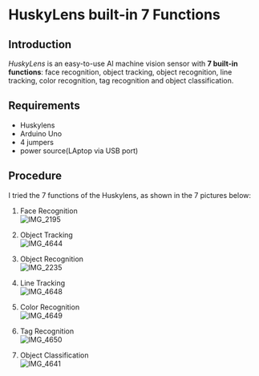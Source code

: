 # HuskyLens built-in 7 Functions
## Introduction
_HuskyLens_ is an easy-to-use AI machine vision sensor with **7 built-in functions**: face recognition, object tracking, object recognition, line tracking, color recognition, tag recognition and object classification.
## Requirements
- Huskylens
- Arduino Uno
- 4 jumpers
- power source(LAptop via USB port) 
## Procedure
I tried the 7 functions of the Huskylens, as shown in the 7 pictures below:<br>
1. Face Recognition<br>
![IMG_2195](https://github.com/user-attachments/assets/65e1be32-d38d-42b5-baeb-85e06a8dfca3)

2. Object Tracking<br>
![IMG_4644](https://github.com/user-attachments/assets/4ffb0c11-0292-4464-86f5-14f0ac8367df)

3. Object Recognition<br>
![IMG_2235](https://github.com/user-attachments/assets/5ff9b5c2-ba2e-488e-99cb-e7a59042aaaa)

4. Line Tracking<br>
![IMG_4648](https://github.com/user-attachments/assets/f4416a54-a420-460e-91b1-a66e8de98258)

5. Color Recognition<br>
![IMG_4649](https://github.com/user-attachments/assets/47f0f92c-98dd-443a-a7ac-631b055c6c6d)

6. Tag Recognition<br>
![IMG_4650](https://github.com/user-attachments/assets/10a006dc-ed1f-4341-bf4f-afadef49aa3a)

7. Object Classification<br>
![IMG_4641](https://github.com/user-attachments/assets/0de5fbf7-4d40-491f-98f2-f5bbdc3f87df)
